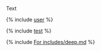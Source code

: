 Text

{% include [user](includes/user.md) %}

{% include [test](includes/test.md) %}

{% include [For includes/deep.md](includes/deep.md) %}
